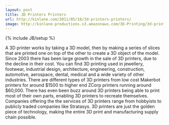 ```yaml
---
layout: post
title: 3D Printers Printers
url: http://kinlane.com/2011/05/18/3d-printers-printers/
image: http://kinlane-productions.s3.amazonaws.com/3D-Printing/3d-printing-printers.jpg
---
```

{% include JB/setup %}
A 3D printer works by taking a 3D model, then by making a series of slices that are printed one on top of the other to create a 3D object of the model.
Since 2003 there has been large growth in the sale of 3D printers, due to the decline in their cost.
You can find 3D printing used in jewellery, footwear, industrial design, architecture, engineering, construction, automotive, aerospace, dental, medical and a wide variety of other industries.
There are different types of 3D printers from low cost Makerbot printers for around $1500 to higher end ZCorp printers running around $60,000.
There has even been buzz around 3D printers being able to print most of their own parts, enabling 3D printers to recreate themselves.
Companies offering the the services of 3D printers range from hobbyists to publicly traded companies like Stratasys.
3D printers are just the golden piece of technology, making the entire 3D print and manufacturing supply chain possible.